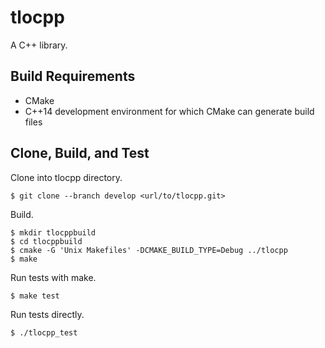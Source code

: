 # tlocpp

A C++ library.

## Build Requirements

* CMake
* C++14 development environment for which CMake can generate build files

## Clone, Build, and Test

Clone into tlocpp directory.

```
$ git clone --branch develop <url/to/tlocpp.git>
```

Build.

```
$ mkdir tlocppbuild
$ cd tlocppbuild
$ cmake -G 'Unix Makefiles' -DCMAKE_BUILD_TYPE=Debug ../tlocpp
$ make
```

Run tests with make.

```
$ make test
```

Run tests directly.

```
$ ./tlocpp_test
```

